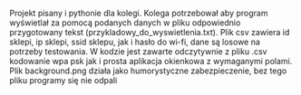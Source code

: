 Projekt pisany i pythonie dla kolegi. 
Kolega potrzebował aby program wyświetlał za pomocą podanych danych w pliku odpowiednio przygotowany tekst (przykladowy_do_wyswietlenia.txt).
Plik csv zawiera id sklepi, ip sklepi, ssid sklepu, jak i hasło do wi-fi, dane są losowe na potrzeby testowania.
W kodzie jest zawarte odczytywnie z pliku .csv kodowanie wpa psk jak i prosta aplikacja okienkowa z wymaganymi polami.
Plik background.png działa jako humorystyczne zabezpieczenie, bez tego pliku programy się nie odpali
